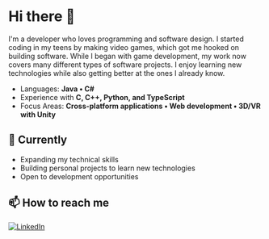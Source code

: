 # Hi there 👋
I'm a developer who loves programming and software design. I started coding in my teens by making video games, which got me hooked on building software. While I began with game development, my work now covers many different types of software projects. I enjoy learning new technologies while also getting better at the ones I already know.

* Languages: **Java • C#**
* Experience with **C, C++, Python, and TypeScript**
* Focus Areas: **Cross-platform applications • Web development • 3D/VR with Unity**

## 🌟 Currently
* Expanding my technical skills
* Building personal projects to learn new technologies
* Open to development opportunities

## 📫 How to reach me
[![LinkedIn](https://img.shields.io/badge/LinkedIn-0077B5?style=for-the-badge&logo=linkedin&logoColor=white)](https://www.linkedin.com/in/adrielhercules)
